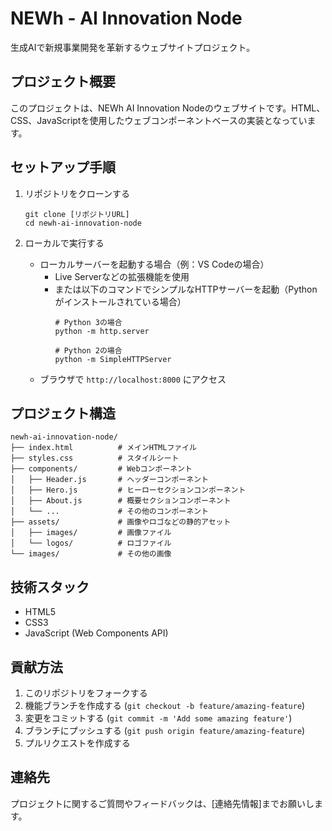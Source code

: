 # NEWh - AI Innovation Node

生成AIで新規事業開発を革新するウェブサイトプロジェクト。

## プロジェクト概要

このプロジェクトは、NEWh AI Innovation Nodeのウェブサイトです。HTML、CSS、JavaScriptを使用したウェブコンポーネントベースの実装となっています。

## セットアップ手順

1. リポジトリをクローンする
   ```
   git clone [リポジトリURL]
   cd newh-ai-innovation-node
   ```

2. ローカルで実行する
   - ローカルサーバーを起動する場合（例：VS Codeの場合）
     - Live Serverなどの拡張機能を使用
     - または以下のコマンドでシンプルなHTTPサーバーを起動（Pythonがインストールされている場合）
       ```
       # Python 3の場合
       python -m http.server
       
       # Python 2の場合
       python -m SimpleHTTPServer
       ```
   - ブラウザで `http://localhost:8000` にアクセス

## プロジェクト構造

```
newh-ai-innovation-node/
├── index.html          # メインHTMLファイル
├── styles.css          # スタイルシート
├── components/         # Webコンポーネント
│   ├── Header.js       # ヘッダーコンポーネント
│   ├── Hero.js         # ヒーローセクションコンポーネント
│   ├── About.js        # 概要セクションコンポーネント
│   └── ...             # その他のコンポーネント
├── assets/             # 画像やロゴなどの静的アセット
│   ├── images/         # 画像ファイル
│   └── logos/          # ロゴファイル
└── images/             # その他の画像
```

## 技術スタック

- HTML5
- CSS3
- JavaScript (Web Components API)

## 貢献方法

1. このリポジトリをフォークする
2. 機能ブランチを作成する (`git checkout -b feature/amazing-feature`)
3. 変更をコミットする (`git commit -m 'Add some amazing feature'`)
4. ブランチにプッシュする (`git push origin feature/amazing-feature`)
5. プルリクエストを作成する

## 連絡先

プロジェクトに関するご質問やフィードバックは、[連絡先情報]までお願いします。
